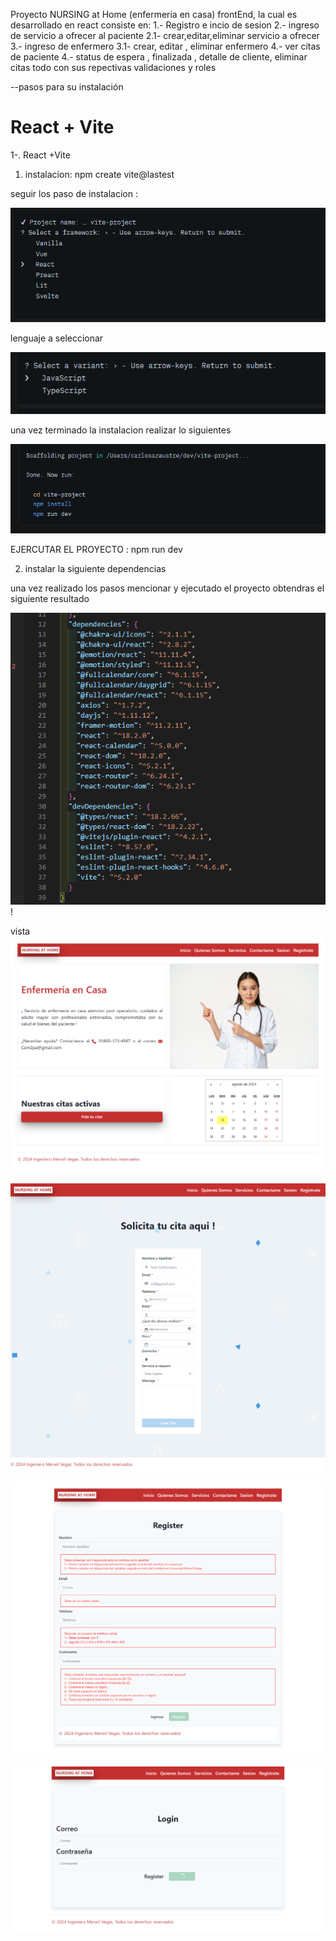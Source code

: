 Proyecto NURSING at Home (enfermeria en casa) frontEnd, la cual es desarrollado en react
consiste en:
 1.- Registro e incio de sesion
 2.- ingreso de servicio a ofrecer al paciente
 2.1- crear,editar,eliminar servicio a ofrecer
 3.- ingreso de enfermero
 3.1- crear, editar , eliminar enfermero
 4.- ver citas de paciente
 4.- status de espera , finalizada , detalle de cliente, eliminar citas
 todo con sus repectivas validaciones  y roles 

--pasos para su instalación 
# React + Vite

1-. React +Vite 
1.  instalacion: npm create vite@lastest

seguir los paso de instalacion : 

![alt text](image.png)

lenguaje a seleccionar 

![alt text](image-1.png)

una vez terminado la instalacion  realizar lo siguientes

![alt text](image-2.png)

EJERCUTAR EL PROYECTO :
npm run dev


2. instalar la siguiente dependencias

una vez realizado los pasos mencionar y ejecutado el proyecto obtendras el siguiente resultado


![alt text](image-4.png)!



vista
![alt text](image-5.png)

![alt text](image-6.png)

![alt text](image-7.png)

![alt text](image-8.png)




